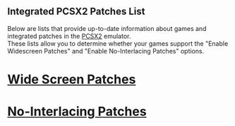 ## Integrated PCSX2 Patches List
Below are lists that provide up-to-date information about games and integrated patches in the [PCSX2](https://github.com/PCSX2/pcsx2) emulator.
<br />These lists allow you to determine whether your games support the "Enable Widescreen Patches" and "Enable No-Interlacing Patches" options.

# [Wide Screen Patches](markdown_ws.md)
# [No-Interlacing Patches](markdown_ni.md)